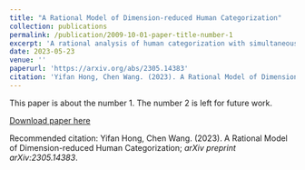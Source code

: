 ```yaml
---
title: "A Rational Model of Dimension-reduced Human Categorization"
collection: publications
permalink: /publication/2009-10-01-paper-title-number-1
excerpt: 'A rational analysis of human categorization with simultaneous learning of key features.'
date: 2023-05-23
venue: ''
paperurl: 'https://arxiv.org/abs/2305.14383'
citation: 'Yifan Hong, Chen Wang. (2023). A Rational Model of Dimension-reduced Human Categorization; <i>arXiv preprint arXiv:2305.14383</i>.'
---
```

This paper is about the number 1. The number 2 is left for future work.

[Download paper here]([http://academicpages.github.io/files/paper1.pdf](https://arxiv.org/abs/2305.14383))

Recommended citation: Yifan Hong, Chen Wang. (2023). A Rational Model of Dimension-reduced Human Categorization; <i>arXiv preprint arXiv:2305.14383</i>.
